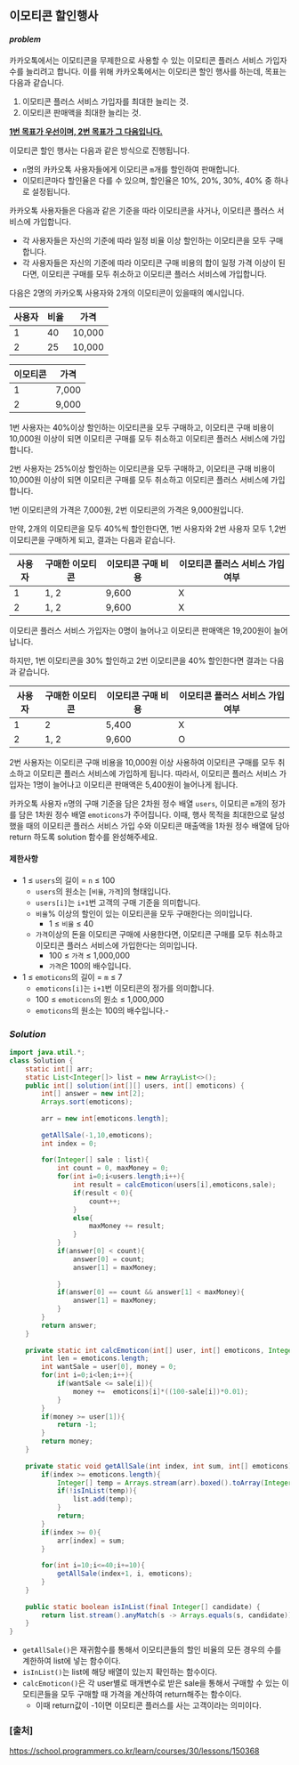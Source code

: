 ## **이모티콘 할인행사**


#### ***problem***
카카오톡에서는 이모티콘을 무제한으로 사용할 수 있는 이모티콘 플러스 서비스 가입자 수를 늘리려고 합니다.
이를 위해 카카오톡에서는 이모티콘 할인 행사를 하는데, 목표는 다음과 같습니다.

1. 이모티콘 플러스 서비스 가입자를 최대한 늘리는 것.
2. 이모티콘 판매액을 최대한 늘리는 것.

<u>**1번 목표가 우선이며, 2번 목표가 그 다음입니다.**</u>

이모티콘 할인 행사는 다음과 같은 방식으로 진행됩니다.

- `n`명의 카카오톡 사용자들에게 이모티콘 `m`개를 할인하여 판매합니다.
- 이모티콘마다 할인율은 다를 수 있으며, 할인율은 10%, 20%, 30%, 40% 중 하나로 설정됩니다.

카카오톡 사용자들은 다음과 같은 기준을 따라 이모티콘을 사거나, 이모티콘 플러스 서비스에 가입합니다.

- 각 사용자들은 자신의 기준에 따라 일정 비율 이상 할인하는 이모티콘을 모두 구매합니다.
- 각 사용자들은 자신의 기준에 따라 이모티콘 구매 비용의 합이 일정 가격 이상이 된다면, 이모티콘 구매를 모두 취소하고 이모티콘 플러스 서비스에 가입합니다.

다음은 2명의 카카오톡 사용자와 2개의 이모티콘이 있을때의 예시입니다.

|사용자	|비율	|가격|
|---|---|---|
|1	|40	|10,000|
|2	|25	|10,000|

|이모티콘|	가격|
|---|---|
|1	|7,000|
|2	|9,000|

1번 사용자는 40%이상 할인하는 이모티콘을 모두 구매하고, 이모티콘 구매 비용이 10,000원 이상이 되면 이모티콘 구매를 모두 취소하고 이모티콘 플러스 서비스에 가입합니다.

2번 사용자는 25%이상 할인하는 이모티콘을 모두 구매하고, 이모티콘 구매 비용이 10,000원 이상이 되면 이모티콘 구매를 모두 취소하고 이모티콘 플러스 서비스에 가입합니다.

1번 이모티콘의 가격은 7,000원, 2번 이모티콘의 가격은 9,000원입니다.

만약, 2개의 이모티콘을 모두 40%씩 할인한다면, 1번 사용자와 2번 사용자 모두 1,2번 이모티콘을 구매하게 되고, 결과는 다음과 같습니다.

|사용자	|구매한 이모티콘	|이모티콘 구매 비용|	이모티콘 플러스 서비스 가입 여부|
|---|---|---|---|
|1	|1, 2|	9,600|	X|
|2	|1, 2|	9,600|	X|

이모티콘 플러스 서비스 가입자는 0명이 늘어나고 이모티콘 판매액은 19,200원이 늘어납니다.

하지만, 1번 이모티콘을 30% 할인하고 2번 이모티콘을 40% 할인한다면 결과는 다음과 같습니다.

|사용자	|구매한 이모티콘	|이모티콘 구매 비용|	이모티콘 플러스 서비스 가입 여부|
|---|---|---|---|
|1	|2|	5,400|	X|
|2	|1, 2|	9,600|	O|

2번 사용자는 이모티콘 구매 비용을 10,000원 이상 사용하여 이모티콘 구매를 모두 취소하고 이모티콘 플러스 서비스에 가입하게 됩니다.
따라서, 이모티콘 플러스 서비스 가입자는 1명이 늘어나고 이모티콘 판매액은 5,400원이 늘어나게 됩니다.

카카오톡 사용자 `n`명의 구매 기준을 담은 2차원 정수 배열 `users`, 이모티콘 `m`개의 정가를 담은 1차원 정수 배열 `emoticons`가 주어집니다. 이때, 행사 목적을 최대한으로 달성했을 때의 이모티콘 플러스 서비스 가입 수와 이모티콘 매출액을 1차원 정수 배열에 담아 return 하도록 solution 함수를 완성해주세요.

#### **제한사항**
- 1 ≤ `users`의 길이 = `n` ≤ 100
    - `users`의 원소는 [`비율`, `가격`]의 형태입니다.
    - `users[i]`는 `i+1`번 고객의 구매 기준을 의미합니다.
    - `비율`% 이상의 할인이 있는 이모티콘을 모두 구매한다는 의미입니다.
        - 1 ≤ `비율` ≤ 40
    - `가격`이상의 돈을 이모티콘 구매에 사용한다면, 이모티콘 구매를 모두 취소하고 이모티콘 플러스 서비스에 가입한다는 의미입니다.
        - 100 ≤ `가격` ≤ 1,000,000
        - `가격`은 100의 배수입니다.
- 1 ≤ `emoticons`의 길이 = `m` ≤ 7
    - `emoticons[i]`는 `i+1`번 이모티콘의 정가를 의미합니다.
    - 100 ≤ `emoticons`의 원소 ≤ 1,000,000
    - `emoticons`의 원소는 100의 배수입니다.-

### ***Solution***
``` java
import java.util.*;
class Solution {
    static int[] arr;
    static List<Integer[]> list = new ArrayList<>();
    public int[] solution(int[][] users, int[] emoticons) {
        int[] answer = new int[2];
        Arrays.sort(emoticons);
        
        arr = new int[emoticons.length];
        
        getAllSale(-1,10,emoticons);
        int index = 0;
        
        for(Integer[] sale : list){
            int count = 0, maxMoney = 0;
            for(int i=0;i<users.length;i++){
                int result = calcEmoticon(users[i],emoticons,sale);
                if(result < 0){
                    count++;
                }
                else{
                    maxMoney += result;
                }               
            }
            if(answer[0] < count){
                answer[0] = count;
                answer[1] = maxMoney;
                
            }
            if(answer[0] == count && answer[1] < maxMoney){
                answer[1] = maxMoney;
            }
        }
        return answer;
    }
    
    private static int calcEmoticon(int[] user, int[] emoticons, Integer[] sale){
        int len = emoticons.length;
        int wantSale = user[0], money = 0;
        for(int i=0;i<len;i++){
            if(wantSale <= sale[i]){
                money +=  emoticons[i]*((100-sale[i])*0.01);
            }
        }
        if(money >= user[1]){
            return -1;
        }
        return money;
    }
    
    private static void getAllSale(int index, int sum, int[] emoticons){
        if(index >= emoticons.length){
            Integer[] temp = Arrays.stream(arr).boxed().toArray(Integer[]::new);
            if(!isInList(temp)){
                list.add(temp);
            }
            return;
        }
        if(index >= 0){
            arr[index] = sum;
        }
        
        for(int i=10;i<=40;i+=10){
            getAllSale(index+1, i, emoticons);         
        }
    }
    
    public static boolean isInList(final Integer[] candidate) {
        return list.stream().anyMatch(s -> Arrays.equals(s, candidate));
    }
}
```
- `getAllSale()`은 재귀함수를 통해서 이모티콘들의 할인 비율의 모든 경우의 수를 계한하여 list에 넣는 함수이다.
- `isInList()`는 list에 해당 배열이 있는지 확인하는 함수이다.
- `calcEmoticon()`은 각 user별로 매개변수로 받은 sale을 통해서 구매할 수 있는 이모티콘들을 모두 구매할 때 가격을 계산하여 return해주는 함수이다.
    - 이때 return값이 -1이면 이모티콘 플러스를 사는 고객이라는 의미이다.


### **[출처]**
https://school.programmers.co.kr/learn/courses/30/lessons/150368